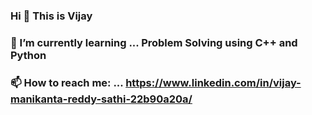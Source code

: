 ### Hi 👋 This is Vijay
### 🌱 I’m currently learning ... Problem Solving using C++ and Python
### 📫 How to reach me: ... https://www.linkedin.com/in/vijay-manikanta-reddy-sathi-22b90a20a/
<!--
**vijaymanikantareddy/vijaymanikantareddy** is a ✨ _special_ ✨ repository because its `README.md` (this file) appears on your GitHub profile.

Here are some ideas to get you started:

- 🔭 I’m currently working on ...
- 🌱 I’m currently learning ...
- 👯 I’m looking to collaborate on ...
- 🤔 I’m looking for help with ...
- 💬 Ask me about ...
- 📫 How to reach me: ...
- 😄 Pronouns: ...
- ⚡ Fun fact: ...
-->
